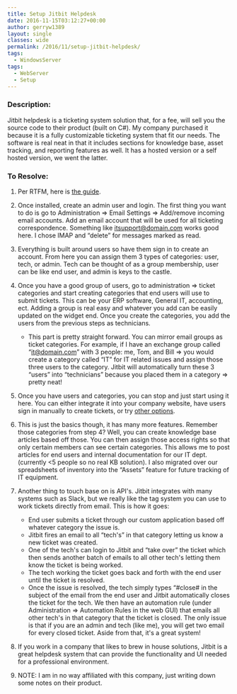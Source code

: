 ```yaml
---
title: Setup Jitbit Helpdesk
date: 2016-11-15T03:12:27+00:00
author: gerryw1389
layout: single
classes: wide
permalink: /2016/11/setup-jitbit-helpdesk/
tags:
  - WindowsServer
tags:
  - WebServer
  - Setup
---
```

<!--more-->

### Description:

Jitbit helpdesk is a ticketing system solution that, for a fee, will sell you the source code to their product (built on C#). My company purchased it because it is a fully customizable ticketing system that fit our needs. The software is real neat in that it includes sections for knowledge base, asset tracking, and reporting features as well. It has a hosted version or a self hosted version, we went the latter.

### To Resolve:

1. Per RTFM, here is [the guide](https://www.jitbit.com/docs/helpdesk/!!!helpdesk-software-readme.htm).

2. Once installed, create an admin user and login. The first thing you want to do is go to Administration => Email Settings => Add/remove incoming email accounts. Add an email account that will be used for all ticketing correspondence. Something like itsupport@domain.com works good here. I chose IMAP and &#8220;delete&#8221; for messages marked as read.

3. Everything is built around users so have them sign in to create an account. From here you can assign them 3 types of categories: user, tech, or admin. Tech can be thought of as a group membership, user can be like end user, and admin is keys to the castle.

4. Once you have a good group of users, go to administration => ticket categories and start creating categories that end users will use to submit tickets. This can be your ERP software, General IT, accounting, ect. Adding a group is real easy and whatever you add can be easily updated on the widget end. Once you create the categories, you add the users from the previous steps as technicians.

   - This part is pretty straight forward. You can mirror email groups as ticket categories. For example, if I have an exchange group called &#8220;it@domain.com&#8221; with 3 people: me, Tom, and Bill => you would create a category called &#8220;IT&#8221; for IT related issues and assign those three users to the category. Jitbit will automatically turn these 3 &#8220;users&#8221; into &#8220;technicians&#8221; because you placed them in a category => pretty neat!

5. Once you have users and categories, you can stop and just start using it here. You can either integrate it into your company website, have users sign in manually to create tickets, or try [other options](https://support.jitbit.com/helpdesk/KB/View/5492074-widget-for-your-website).

6. This is just the basics though, it has many more features. Remember those categories from step 4? Well, you can create knowledge base articles based off those. You can then assign those access rights so that only certain members can see certain categories. This allows me to post articles for end users and internal documentation for our IT dept. (currently <5 people so no real KB solution). I also migrated over our spreadsheets of inventory into the &#8220;Assets&#8221; feature for future tracking of IT equipment.

7. Another thing to touch base on is API's. Jitbit integrates with many systems such as Slack, but we really like the tag system you can use to work tickets directly from email. This is how it goes:

   - End user submits a ticket through our custom application based off whatever category the issue is.  
   - Jitbit fires an email to all &#8220;tech's&#8221; in that category letting us know a new ticket was created.  
   - One of the tech's can login to Jitbit and &#8220;take over&#8221; the ticket which then sends another batch of emails to all other tech's letting them know the ticket is being worked.  
   - The tech working the ticket goes back and forth with the end user until the ticket is resolved.  
   - Once the issue is resolved, the tech simply types &#8220;#close# in the subject of the email from the end user and Jitbit automatically closes the ticket for the tech. We then have an automation rule (under Administration => Automation Rules in the web GUI) that emails all other tech's in that category that the ticket is closed. The only issue is that if you are an admin and tech (like me), you will get two email for every closed ticket. Aside from that, it's a great system!

8. If you work in a company that likes to brew in house solutions, Jitbit is a great helpdesk system that can provide the functionality and UI needed for a professional environment.

9. NOTE: I am in no way affiliated with this company, just writing down some notes on their product.